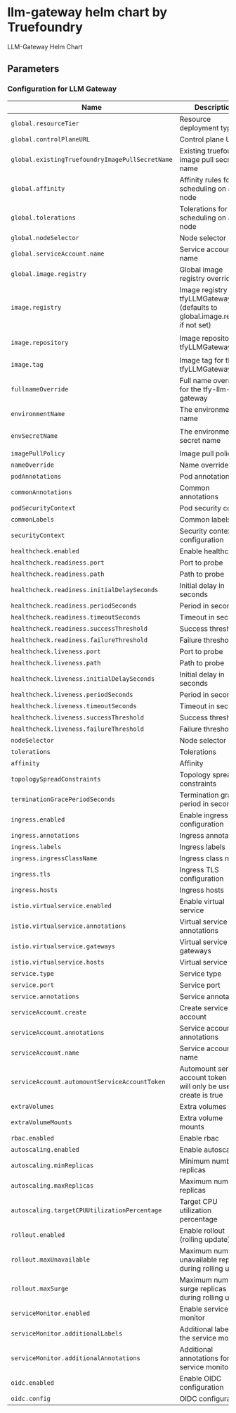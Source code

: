 # llm-gateway helm chart by Truefoundry
LLM-Gateway Helm Chart 

## Parameters

### Configuration for LLM Gateway

| Name                                            | Description                                                                     | Value                                |
| ----------------------------------------------- | ------------------------------------------------------------------------------- | ------------------------------------ |
| `global.resourceTier`                           | Resource deployment type                                                        | `medium`                             |
| `global.controlPlaneURL`                        | Control plane URL                                                               | `""`                                 |
| `global.existingTruefoundryImagePullSecretName` | Existing truefoundry image pull secret name                                     | `""`                                 |
| `global.affinity`                               | Affinity rules for pod scheduling on a node                                     | `{}`                                 |
| `global.tolerations`                            | Tolerations for pod scheduling on a node                                        | `[]`                                 |
| `global.nodeSelector`                           | Node selector                                                                   | `{}`                                 |
| `global.serviceAccount.name`                    | Service account name                                                            | `""`                                 |
| `global.image.registry`                         | Global image registry override                                                  | `tfy.jfrog.io`                       |
| `image.registry`                                | Image registry for tfyLLMGateway (defaults to global.image.registry if not set) | `""`                                 |
| `image.repository`                              | Image repository for tfyLLMGateway                                              | `tfy-private-images/tfy-llm-gateway` |
| `image.tag`                                     | Image tag for the tfyLLMGateway                                                 | `v0.77.0`                            |
| `fullnameOverride`                              | Full name override for the tfy-llm-gateway                                      | `""`                                 |
| `environmentName`                               | The environment name                                                            | `default`                            |
| `envSecretName`                                 | The environment secret name                                                     | `tfy-llm-gateway-env-secret`         |
| `imagePullPolicy`                               | Image pull policy                                                               | `IfNotPresent`                       |
| `nameOverride`                                  | Name override                                                                   | `""`                                 |
| `podAnnotations`                                | Pod annotations                                                                 | `{}`                                 |
| `commonAnnotations`                             | Common annotations                                                              | `{}`                                 |
| `podSecurityContext`                            | Pod security context                                                            | `{}`                                 |
| `commonLabels`                                  | Common labels                                                                   | `{}`                                 |
| `securityContext`                               | Security context configuration                                                  | `{}`                                 |
| `healthcheck.enabled`                           | Enable healthcheck                                                              | `true`                               |
| `healthcheck.readiness.port`                    | Port to probe                                                                   | `8787`                               |
| `healthcheck.readiness.path`                    | Path to probe                                                                   | `/`                                  |
| `healthcheck.readiness.initialDelaySeconds`     | Initial delay in seconds                                                        | `30`                                 |
| `healthcheck.readiness.periodSeconds`           | Period in seconds                                                               | `10`                                 |
| `healthcheck.readiness.timeoutSeconds`          | Timeout in seconds                                                              | `1`                                  |
| `healthcheck.readiness.successThreshold`        | Success threshold                                                               | `1`                                  |
| `healthcheck.readiness.failureThreshold`        | Failure threshold                                                               | `3`                                  |
| `healthcheck.liveness.port`                     | Port to probe                                                                   | `8787`                               |
| `healthcheck.liveness.path`                     | Path to probe                                                                   | `/`                                  |
| `healthcheck.liveness.initialDelaySeconds`      | Initial delay in seconds                                                        | `600`                                |
| `healthcheck.liveness.periodSeconds`            | Period in seconds                                                               | `10`                                 |
| `healthcheck.liveness.timeoutSeconds`           | Timeout in seconds                                                              | `1`                                  |
| `healthcheck.liveness.successThreshold`         | Success threshold                                                               | `1`                                  |
| `healthcheck.liveness.failureThreshold`         | Failure threshold                                                               | `3`                                  |
| `nodeSelector`                                  | Node selector                                                                   | `{}`                                 |
| `tolerations`                                   | Tolerations                                                                     | `[]`                                 |
| `affinity`                                      | Affinity                                                                        | `{}`                                 |
| `topologySpreadConstraints`                     | Topology spread constraints                                                     | `{}`                                 |
| `terminationGracePeriodSeconds`                 | Termination grace period in seconds                                             | `300`                                |
| `ingress.enabled`                               | Enable ingress configuration                                                    | `false`                              |
| `ingress.annotations`                           | Ingress annotations                                                             | `{}`                                 |
| `ingress.labels`                                | Ingress labels                                                                  | `{}`                                 |
| `ingress.ingressClassName`                      | Ingress class name                                                              | `istio`                              |
| `ingress.tls`                                   | Ingress TLS configuration                                                       | `[]`                                 |
| `ingress.hosts`                                 | Ingress hosts                                                                   | `[]`                                 |
| `istio.virtualservice.enabled`                  | Enable virtual service                                                          | `false`                              |
| `istio.virtualservice.annotations`              | Virtual service annotations                                                     | `{}`                                 |
| `istio.virtualservice.gateways`                 | Virtual service gateways                                                        | `[]`                                 |
| `istio.virtualservice.hosts`                    | Virtual service hosts                                                           | `[]`                                 |
| `service.type`                                  | Service type                                                                    | `ClusterIP`                          |
| `service.port`                                  | Service port                                                                    | `8787`                               |
| `service.annotations`                           | Service annotations                                                             | `{}`                                 |
| `serviceAccount.create`                         | Create service account                                                          | `false`                              |
| `serviceAccount.annotations`                    | Service account annotations                                                     | `{}`                                 |
| `serviceAccount.name`                           | Service account name                                                            | `""`                                 |
| `serviceAccount.automountServiceAccountToken`   | Automount service account token this will only be used if create is true        | `false`                              |
| `extraVolumes`                                  | Extra volumes                                                                   | `[]`                                 |
| `extraVolumeMounts`                             | Extra volume mounts                                                             | `[]`                                 |
| `rbac.enabled`                                  | Enable rbac                                                                     | `true`                               |
| `autoscaling.enabled`                           | Enable autoscaling                                                              | `true`                               |
| `autoscaling.minReplicas`                       | Minimum number of replicas                                                      | `3`                                  |
| `autoscaling.maxReplicas`                       | Maximum number of replicas                                                      | `100`                                |
| `autoscaling.targetCPUUtilizationPercentage`    | Target CPU utilization percentage                                               | `60`                                 |
| `rollout.enabled`                               | Enable rollout (rolling update)                                                 | `true`                               |
| `rollout.maxUnavailable`                        | Maximum number of unavailable replicas during rolling update                    | `0`                                  |
| `rollout.maxSurge`                              | Maximum number of surge replicas during rolling update                          | `100%`                               |
| `serviceMonitor.enabled`                        | Enable service monitor                                                          | `true`                               |
| `serviceMonitor.additionalLabels`               | Additional labels for the service monitor                                       | `{}`                                 |
| `serviceMonitor.additionalAnnotations`          | Additional annotations for the service monitor                                  | `{}`                                 |
| `oidc.enabled`                                  | Enable OIDC configuration                                                       | `false`                              |
| `oidc.config`                                   | OIDC configuration                                                              | `{}`                                 |
